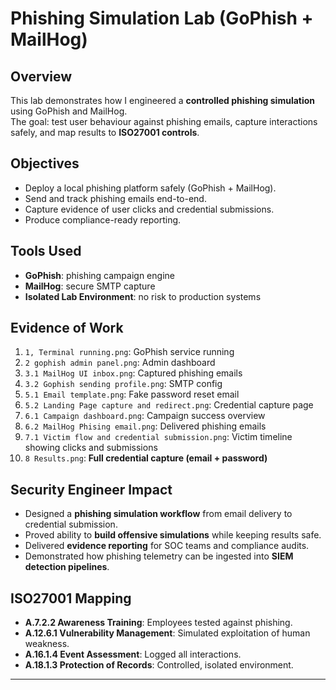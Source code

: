 # Phishing Simulation Lab (GoPhish + MailHog)

## Overview
This lab demonstrates how I engineered a **controlled phishing simulation** using GoPhish and MailHog.  
The goal: test user behaviour against phishing emails, capture interactions safely, and map results to **ISO27001 controls**.

## Objectives
- Deploy a local phishing platform safely (GoPhish + MailHog).
- Send and track phishing emails end-to-end.
- Capture evidence of user clicks and credential submissions.
- Produce compliance-ready reporting.

## Tools Used
- **GoPhish**: phishing campaign engine  
- **MailHog**: secure SMTP capture  
- **Isolated Lab Environment**: no risk to production systems  

## Evidence of Work
1. `1, Terminal running.png`: GoPhish service running  
2. `2 gophish admin panel.png`: Admin dashboard  
3. `3.1 MailHog UI inbox.png`: Captured phishing emails  
4. `3.2 Gophish sending profile.png`: SMTP config  
5. `5.1 Email template.png`: Fake password reset email  
6. `5.2 Landing Page capture and redirect.png`: Credential capture page  
7. `6.1 Campaign dashboard.png`: Campaign success overview  
8. `6.2 MailHog Phising email.png`: Delivered phishing emails  
9. `7.1 Victim flow and credential submission.png`: Victim timeline showing clicks and submissions  
10. `8 Results.png`: **Full credential capture (email + password)**  

## Security Engineer Impact
- Designed a **phishing simulation workflow** from email delivery to credential submission.  
- Proved ability to **build offensive simulations** while keeping results safe.  
- Delivered **evidence reporting** for SOC teams and compliance audits.  
- Demonstrated how phishing telemetry can be ingested into **SIEM detection pipelines**.

## ISO27001 Mapping
- **A.7.2.2 Awareness Training**: Employees tested against phishing.  
- **A.12.6.1 Vulnerability Management**: Simulated exploitation of human weakness.  
- **A.16.1.4 Event Assessment**: Logged all interactions.  
- **A.18.1.3 Protection of Records**: Controlled, isolated environment.  

---
